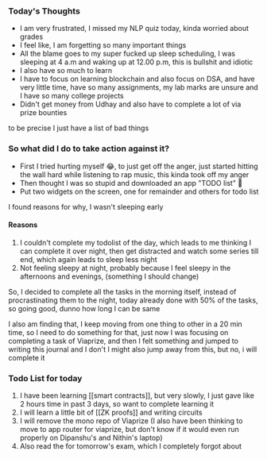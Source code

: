 
### Today's Thoughts

- I am very frustrated, I missed my NLP quiz today, kinda worried about grades
- I feel like, I am forgetting so many important things
- All the blame goes to my super fucked up sleep scheduling, I was sleeping at 4 a.m and waking up at 12.00 p.m, this is bullshit and idiotic
- I also have so much to learn
- I have to focus on learning blockchain and also focus on DSA, and have very little time, have so many assignments, my lab marks are unsure and I have so many college projects
- Didn't get money from Udhay and also have to complete a lot of via prize bounties

to be precise I just have a list of bad things

### So what did I do to take action against it?

- First I tried hurting myself 😂, to just get off the anger, just started hitting the wall hard while listening to rap music, this kinda took off my anger
- Then thought I was so stupid and downloaded an app "TODO list" 🫣 
- Put two widgets on the screen, one for remainder and others for todo list

 I found reasons for why, I wasn't sleeping early
#### Reasons
1. I couldn't complete my todolist of the day, which leads to me thinking I can complete it over night, then get distracted and watch some series till end, which again leads to sleep less night
2. Not feeling sleepy at night, probably because I feel sleepy in the afternoons and evenings, (something I should change)

So, I decided to complete all the tasks in the morning itself, instead of procrastinating them to the night, today already done with 50% of the tasks, so going good, dunno how long I can be same

I also am finding that, I keep moving from one thing to other in a 20 min time, so I need to do something for that, just now I was focusing on completing a task of Viaprize, and then I felt something and jumped to writing this journal and I don't I might also jump away from this, but no, i will complete it 

### Todo List for today

1. I have been learning [[smart contracts]], but very slowly,  I just gave like 2 hours time in past 3 days, so want to complete learning it 
2. I will learn a little bit of [[ZK proofs]] and writing circuits
3. I will remove the mono repo of Viaprize (I also have been thinking to move to app router for viaprize, but don't know if it would even run properly on Dipanshu's and Nithin's laptop)
4. Also read the for tomorrow's exam, which I completely forgot about

